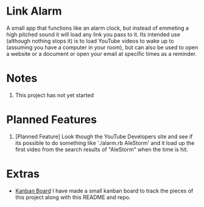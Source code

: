 Link Alarm
===

A small app that functions like an alarm clock, but instead of emmeting a high pitched sound it will load any link you pass to it. Its intended use (although nothing stops it) is to load YouTube videos to wake up to (assuming you have a computer in your room), but can also be used to open a website or a document or open your email at specific times as a reminder.

Notes
===

1. This project has not yet started

Planned Features
===

1. [Planned Feature] Look though the YouTube Developers site and see if its possible to do something like './alarm.rb AleStorm' and it load up the first video from the search results of "AleStorm" when the time is hit.

Extras
===

* [Kanban Board](https://trello.com/b/Q65rSr2s/challsted-video-alarm-clock) I have made a small kanban board to track the pieces of this project along with this README and repo.

